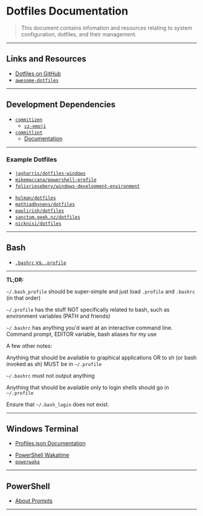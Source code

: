 # Dotfiles Documentation

> This document contains infomation and resources relating to system configuration, dotfiles, and their management.

---

## Links and Resources

* [Dotfiles on GitHub](https://github.com/search?q=dotfiles)
* [`awesome-dotfiles`](https://github.com/webpro/awesome-dotfiles)

---

## Development Dependencies

* [`commitizen`](https://github.com/commitizen/cz-cli)
  * [`cz-emoji`](https://github.com/ngryman/cz-emoji)
* [`commitlint`](https://github.com/conventional-changelog/commitlint)
  * [Documentation](https://commitlint.js.org)

---

### Example Dotfiles

* [`jayharris/dotfiles-windows`](https://github.com/jayharris/dotfiles-windows)
* [`mikemaccana/powershell-profile`](https://github.com/mikemaccana/powershell-profile)
* [`felixriesebery/windows-development-environment`](https://github.com/felixrieseberg/windows-development-environment)

[](.)

* [`holman/dotfiles`](https://github.com/holman/dotfiles)
* [`mathiadbynens/dotfiles`](https://github.com/mathiasbynens/dotfiles)
* [`paulirish/dotfiles`](https://github.com/paulirish/dotfiles)
* [`sanctum.geek.nz/dotfiles`](https://sanctum.geek.nz/cgit/dotfiles.git/about/)
* [`nicknisi/dotfiles`](https://github.com/nicknisi/dotfiles)

---

## Bash

* [`.bashrc` vs. `.profile`](https://superuser.com/questions/789448/choosing-between-bashrc-profile-bash-profile-etc)

---

**TL;DR:**

  `~/.bash_profile` should be super-simple and just load `.profile` and `.bashrc` (in that order)

  `~/.profile` has the stuff NOT specifically related to bash, such as environment variables (PATH and friends)

  `~/.bashrc` has anything you'd want at an interactive command line. Command prompt, EDITOR variable, bash aliases for my use

A few other notes:

  Anything that should be available to graphical applications OR to sh (or bash invoked as sh) MUST be in `~/.profile`

  `~/.bashrc` must not output anything

  Anything that should be available only to login shells should go in `~/.profile`

  Ensure that `~/.bash_login` does not exist.

---

## Windows Terminal

* [Profiles.json Documentation](https://github.com/microsoft/terminal/blob/master/doc/cascadia/SettingsSchema.md)

[](.)

* [PowerShell Wakatime](https://github.com/wakatime/wakatime/issues/126)
* [`powerwaka`](https://github.com/iamkarlson/powerwaka)

---

## PowerShell

* [About Prompts](https://docs.microsoft.com/en-us/powershell/module/microsoft.powershell.core/about/about_prompts?view=powershell-7)

---
